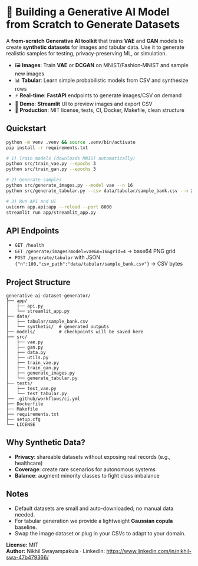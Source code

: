 # 🧬 Building a Generative AI Model from Scratch to Generate Datasets

A **from-scratch Generative AI toolkit** that trains **VAE** and **GAN** models to create
**synthetic datasets** for images and tabular data. Use it to generate realistic samples
for testing, privacy-preserving ML, or simulation.

- 🖼 **Images**: Train **VAE** or **DCGAN** on MNIST/Fashion‑MNIST and sample new images
- 📊 **Tabular**: Learn simple probabilistic models from CSV and synthesize rows
- ⚡ **Real-time**: **FastAPI** endpoints to generate images/CSV on demand
- 🧪 **Demo**: **Streamlit** UI to preview images and export CSV
- 🧰 **Production**: MIT license, tests, CI, Docker, Makefile, clean structure

## Quickstart
```bash
python -m venv .venv && source .venv/bin/activate
pip install -r requirements.txt

# 1) Train models (downloads MNIST automatically)
python src/train_vae.py --epochs 3
python src/train_gan.py --epochs 3

# 2) Generate samples
python src/generate_images.py --model vae --n 16
python src/generate_tabular.py --csv data/tabular/sample_bank.csv --n 200 --out data/synthetic/bank_synth.csv

# 3) Run API and UI
uvicorn app.api:app --reload --port 8000
streamlit run app/streamlit_app.py
```

## API Endpoints
- `GET /health`
- `GET /generate/images?model=vae&n=16&grid=4` → base64 PNG grid
- `POST /generate/tabular` with JSON `{"n":100,"csv_path":"data/tabular/sample_bank.csv"}` → CSV bytes

## Project Structure
```
generative-ai-dataset-generator/
├── app/
│   ├── api.py
│   └── streamlit_app.py
├── data/
│   ├── tabular/sample_bank.csv
│   └── synthetic/  # generated outputs
├── models/         # checkpoints will be saved here
├── src/
│   ├── vae.py
│   ├── gan.py
│   ├── data.py
│   ├── utils.py
│   ├── train_vae.py
│   ├── train_gan.py
│   ├── generate_images.py
│   └── generate_tabular.py
├── tests/
│   ├── test_vae.py
│   └── test_tabular.py
├── .github/workflows/ci.yml
├── Dockerfile
├── Makefile
├── requirements.txt
├── setup.cfg
└── LICENSE
```

## Why Synthetic Data?
- **Privacy**: shareable datasets without exposing real records (e.g., healthcare)
- **Coverage**: create rare scenarios for autonomous systems
- **Balance**: augment minority classes to fight class imbalance

## Notes
- Default datasets are small and auto-downloaded; no manual data needed.
- For tabular generation we provide a lightweight **Gaussian copula** baseline.
- Swap the image dataset or plug in your CSVs to adapt to your domain.

**License:** MIT  
**Author:** Nikhil Swayampakula · LinkedIn: https://www.linkedin.com/in/nikhil-swa-47b479366/
